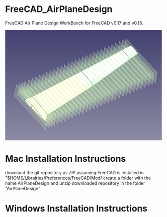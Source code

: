 # FreeCAD_AirPlaneDesign
FreeCAD Air Plane Design WorkBench for FreeCAD v0.17 and v0.18.



![](https://github.com/FredsFactory/FreeCAD_AirPlaneDesign/blob/master/AirplaneDesign001.png)


# Mac Installation Instructions

download the git repository as ZIP
assuming FreeCAD is installed in "$HOME/Librairies/Preferences/FreeCAD/Mod/
create a folder with the name AirPlaneDesign and unzip downloaded repository in the folder "AirPlaneDesign"

# Windows Installation Instructions
